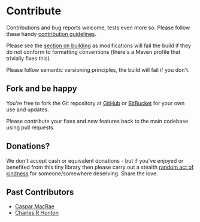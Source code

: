 # Contribute

Contributions and bug reports welcome, tests even more so.  Please follow these handy [contribution guidelines][contribution-guidelines].

Please see the [section on building][about-building] as modifications will fail the build if they do not conform to formatting conventions 
(there's a Maven profile that trivially fixes this).

Please follow semantic versioning principles, the build will fail if you don't.


## Fork and be happy

You're free to fork the Git repository at [GitHub][github-unexceptional] or [BitBucket][bitbucket-unexceptional] for your own use and updates.

Please contribute your fixes and new features back to the main codebase using pull requests.

## Donations?

We don't accept cash or equivalent donations - but if you've enjoyed or benefited from this tiny library
then please carry out a stealth [random act of kindness][random-act-of-kindness]
for someone/somewhere deserving.  Share the love.


## Past Contributors

* [Caspar MacRae](https://bitbucket.org/earcam)
* [Charles R Honton](https://bitbucket.org/chonton) 

[about-building]: /about.html#Building
[github-unexceptional]: https://github.com/earcam/io.earcam.unexceptional/
[bitbucket-unexceptional]: https://github.com/earcam/io.earcam.unexceptional/
[contribution-guidelines]: https://github.com/necolas/issue-guidelines/blob/master/CONTRIBUTING.md 
[random-act-of-kindness]: https://www.randomactsofkindness.org/kindness-ideas

